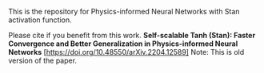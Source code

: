 This is the repository for Physics-informed Neural Networks with Stan activation function. 

Please cite if you benefit from this work. 
 **Self-scalable Tanh (Stan): Faster Convergence and Better Generalization in Physics-informed Neural Networks** [https://doi.org/10.48550/arXiv.2204.12589] Note: This is old version of the paper.
